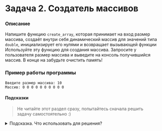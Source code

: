 # Задача 2. Создатель массивов

### Описание
Напишите функцию `create_array`, которая принимает на вход размер массива, создаёт внутри себя динамический массив для значений типа `double`, инициализирует его нулями и возвращает вызывающей функции
Используйте эту функцию для создания массива. Запросите у пользователя размер массива и выведите на консоль получившийся массив. В конце на забудьте очистить память!

### Пример работы программы
```
Введите размер массива: 10
Массив: 0 0 0 0 0 0 0 0 0 0
```
#### Подсказки

> Не читайте этот раздел сразу, попытайтесь сначала решить задачу самостоятельно :)

<details>

<summary>Подсказка. Что использовать для решения?</summary>

Чтобы создать массив заранее неизвестного размера, нужно использовать динамический массив (оператор `new[]`)

Для ввода с консоли используйте `std::cin`

Сигнатура функции `create_array`: `double* create_array(int size)`

Для инициализации массива нулями используйте круглые пустые скобки при выделении памяти (`new double[size]()`)

Для вывода на консоль используйте `std::cout`

В конце не забудьте очистить созданный вами динамический массив

</details>